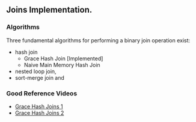 ## Joins Implementation.

### Algorithms

Three fundamental algorithms for performing a binary join operation exist:
- hash join
  - Grace Hash Join [Implemented]
  - Naive Main Memory Hash Join
- nested loop join,
- sort-merge join and


### Good Reference Videos
- [Grace Hash Joins 1](https://www.youtube.com/watch?v=SYJJxmoLVIY&list=PLzzVuDSjP25RQb_VhEBFWFiB7oS9APM7h&index=9)
- [Grace Hash Joins 2](https://www.youtube.com/watch?v=gQaMmO757Eo&list=PLzzVuDSjP25RQb_VhEBFWFiB7oS9APM7h&index=10)
